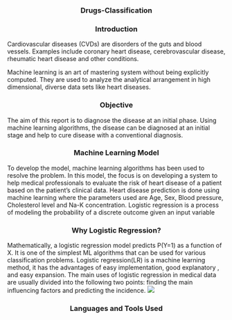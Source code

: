 <p align="center">
  <h3 align="center">Drugs-Classification</h3>
  
<p align="left">
  <h3 align="center">Introduction</h3>
<p>Cardiovascular diseases (CVDs) are disorders of the guts and blood vessels. 
Examples include coronary heart disease, cerebrovascular disease, rheumatic 
heart disease and other conditions.
 </p>
 <p>Machine learning is an art of mastering system without being explicitly computed. 
They are used to analyze the analytical arrangement in high dimensional, diverse 
data sets like heart diseases. </p>
<p align="left">
  <h3 align="center" color = "red">Objective</h3>
  <p>The aim of this report is to diagnose the 
disease at an initial phase. Using machine learning algorithms, the disease can be diagnosed at an initial stage and help to cure disease with a conventional diagnosis.
</p>
 <h3 align="center" color = "red">Machine Learning Model</h3>
 <p>To develop the model, machine learning algorithms has been used to resolve the 
problem. In this model, the focus is on developing a system to help medical 
professionals to evaluate the risk of heart disease of a patient based on the patient’s 
clinical data. Heart disease prediction is done using machine learning where the 
parameters used are Age, Sex, Blood pressure, Cholesterol level and Na-K 
concentration. Logistic regression is a process of modeling the probability of a 
discrete outcome given an input variable</p>
<h3 align="center" color = "red">Why Logistic Regression?</h3>
<p>Mathematically, a logistic regression model predicts P(Y=1) as a function of X. It is 
one of the simplest ML algorithms that can be used for various classification
problems. Logistic regression(LR) is a machine learning method, it has the 
advantages of easy implementation, good explanatory , and easy expansion. The 
main uses of logistic regression in medical data are usually divided into the 
following two points: finding the main influencing factors and predicting the 
incidence.
 <img src = "https://user-images.githubusercontent.com/72241737/150309000-5f26a8e9-1cc8-4abc-8b97-e1edb2eda174.png")>

</p>
<p align="left">
  <h3 align="center">Languages and  Tools Used</h3>

